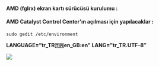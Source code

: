 #### AMD (fglrx) ekran kartı sürücüsü kurulumu :


#### AMD Catalyst Control Center'ın açılması için yapılacaklar :
```sudo gedit /etc/environment```

__LANGUAGE=”tr_TR:tr:en_GB:en” LANG=”tr_TR.UTF-8″__


<img src="https://raw.github.com/metinsanli/linux/master/zz-resim/driver-manager-00.png">
